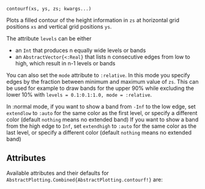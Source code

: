 ```
contourf(xs, ys, zs; kwargs...)
```

Plots a filled contour of the height information in `zs` at horizontal grid positions `xs` and vertical grid positions `ys`.

The attribute `levels` can be either

  * an `Int` that produces n equally wide levels or bands
  * an `AbstractVector{<:Real}` that lists n consecutive edges from low to high, which result in n-1 levels or bands

You can also set the `mode` attribute to `:relative`. In this mode you specify edges by the fraction between minimum and maximum value of `zs`. This can be used for example to draw bands for the upper 90% while excluding the lower 10% with `levels = 0.1:0.1:1.0, mode = :relative`.

In :normal mode, if you want to show a band from `-Inf` to the low edge, set `extendlow` to `:auto` for the same color as the first level, or specify a different color (default `nothing` means no extended band) If you want to show a band from the high edge to `Inf`, set `extendhigh` to `:auto` for the same color as the last level, or specify a different color (default `nothing` means no extended band)

## Attributes

Available attributes and their defaults for `AbstractPlotting.Combined{AbstractPlotting.contourf!}` are: 

```

```
